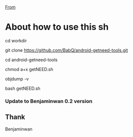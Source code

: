 [From](https://blog.csdn.net/benjaminwan/article/details/24816855)

# About how to use this sh
cd workdir

git clone https://github.com/BabQ/android-getneed-tools.git

cd android-getneed-tools

chmod a+x getNEED.sh

objdump -v

bash getNEED.sh

### Update to Benjaminwan 0.2 version

## Thank 
Benjaminwan
